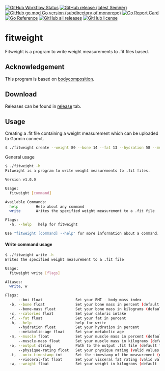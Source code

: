 <p align="center">

[![GitHub Workflow Status](https://img.shields.io/github/actions/workflow/status/rolandsz/fitweight/build.yml?branch=master)](https://github.com/rolandsz/fitweight/actions/workflows/build.yml)
[![GitHub release (latest SemVer)](https://img.shields.io/github/v/release/rolandsz/fitweight)](https://github.com/rolandsz/fitweight/releases/latest)
[![GitHub go.mod Go version (subdirectory of monorepo)](https://img.shields.io/github/go-mod/go-version/rolandsz/fitweight)](https://github.com/rolandsz/fitweight/blob/master/go.mod)
[![Go Report Card](https://goreportcard.com/badge/github.com/rolandsz/fitweight)](https://goreportcard.com/report/github.com/rolandsz/fitweight)
[![Go Reference](https://pkg.go.dev/badge/github.com/rolandsz/fitweight.svg)](https://pkg.go.dev/github.com/rolandsz/fitweight)
[![GitHub all releases](https://img.shields.io/github/downloads/rolandsz/fitweight/total?color=orange)](https://github.com/rolandsz/fitweight/releases)
[![GitHub license](https://img.shields.io/github/license/rolandsz/fitweight)](https://github.com/rolandsz/fitweight/blob/master/LICENSE)

</p>

# fitweight
Fitweight is a program to write weight measurements to .fit files based.


## Acknowledgement
This program is based on [bodycomposition](https://github.com/davidkroell/bodycomposition).

## Download
Releases can be found in [release](https://github.com/rolandsz/fitweight/releases) tab.


## Usage

Creating a .fit file containing a weight measurement which can be uploaded to Garmin connect.
```bash
$ ./fitweight create --weight 80 --bone 14 --fat 13 --hydration 58 --muscle 42 --output monday.fit
```

General usage
```bash
$ ./fitweight -h
Fitweight is a program to write weight measurements to .fit files.

Version v1.0.0

Usage:
  fitweight [command]

Available Commands:
  help        Help about any command
  write       Writes the specified weight measurement to a .fit file

Flags:
  -h, --help   help for fitweight

Use "fitweight [command] --help" for more information about a command.
```

#### Write command usage

```bash
$ ./fitweight write -h
Writes the specified weight measurement to a .fit file

Usage:
  fitweight write [flags]

Aliases:
  write, w

Flags:
      --bmi float               Set your BMI - body mass index
  -b, --bone float              Set your bone mass in percent (default -1)
      --bone-mass float         Set your bone mass in kilograms (default -1)
  -c, --calories float          Set your caloric intake
  -f, --fat float               Set your fat in percent
  -h, --help                    help for write
      --hydration float         Set your hydration in percent
      --metabolic-age float     Set your metabolic age
  -m, --muscle float            Set your muscle mass in percent (default -1)
      --muscle-mass float       Set your muscle mass in kilograms (default -1)
  -o, --output string           Path to the output .fit file (default "default.fit")
      --physique-rating float   Set your physique rating (valid values: 1-9)
  -t, --unix-timestamp int      Set the timestamp of the measurement (default -1)
      --visceral-fat float      Set your visceral fat rating (valid values: 1-60)
  -w, --weight float            Set your weight in kilograms (default -1)
```
